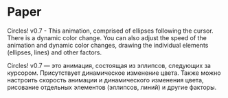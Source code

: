 ﻿# Paper

Circles! v0.7 - This animation, comprised of ellipses following the cursor. There is a dynamic color change. You can also adjust the speed of the animation and dynamic color changes, drawing the individual elements (ellipses, lines) and other factors.

Circles! v0.7 — это анимация, состоящая из эллипсов, следующих за курсором. Присутствует динамическое изменение цвета. Также можно настроить скорость анимации и динамического изменения цвета, рисование отдельных элементов (эллипсов, линий) и другие факторы.

